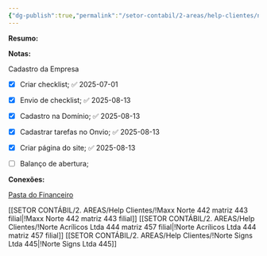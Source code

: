 ```yaml
---
{"dg-publish":true,"permalink":"/setor-contabil/2-areas/help-clientes/norte-acrilicos-ltda-444-matriz-457-filial/","dgPassFrontmatter":true,"created":"2025-07-01T13:39:26.075-03:00","updated":"2025-08-13T15:55:28.344-03:00"}
---
```


**Resumo:**



**Notas:**

Cadastro da Empresa
- [x] Criar checklist; ✅ 2025-07-01
- [x] Envio de checklist; ✅ 2025-08-13
- [x] Cadastro na Domínio; ✅ 2025-08-13
- [x] Cadastrar tarefas no Onvio; ✅ 2025-08-13
- [x] Criar página do site; ✅ 2025-08-13
- [ ] Balanço de abertura;



**Conexões:**

[Pasta do Financeiro](https://drive.google.com/drive/folders/1lIgYIb0MPlE2e-K5rcRd1ct_BMI4yIQS)

[[SETOR CONTÁBIL/2. AREAS/Help Clientes/!Maxx Norte 442 matriz 443 filial\|!Maxx Norte 442 matriz 443 filial]]
[[SETOR CONTÁBIL/2. AREAS/Help Clientes/!Norte Acrílicos Ltda 444 matriz 457 filial\|!Norte Acrílicos Ltda 444 matriz 457 filial]]
[[SETOR CONTÁBIL/2. AREAS/Help Clientes/!Norte Signs Ltda 445\|!Norte Signs Ltda 445]]